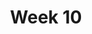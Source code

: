 ---
    title: Week 10
    weekNumber: 10
    days:
      - date: 2021-11-29
        events:
          "**27**{: .label .label-gray } Residuals and Inference":
            "[CIT 15.5](https://inferentialthinking.com/chapters/15/5/Visual_Diagnostics.html), [16](https://inferentialthinking.com/chapters/16/Inference_for_Regression.html)"
      - date: 2021-12-1
        events:
          "**28**{: .label .label-gray } Catch-Up/Review":
      - date: 2021-12-3
        events:
          "**29**{: .label .label-gray } Review":
      - date: 2021-12-4
        events:
          "**Exam**{: .label .label-exam } Final Exam (11:30AM-2:30PM)":
---